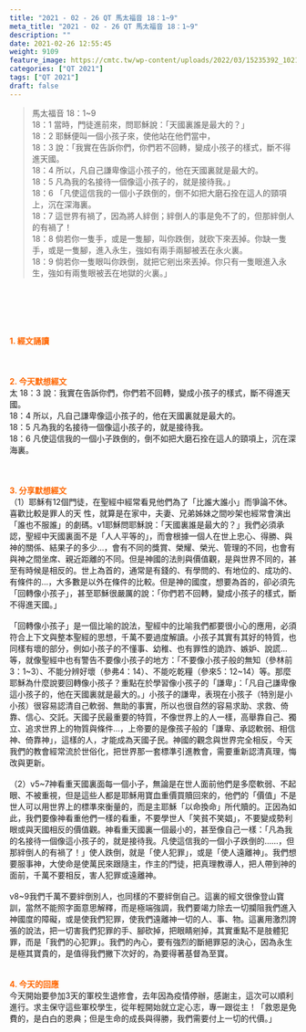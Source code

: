 ```yaml
---
title: "2021 - 02 - 26 QT 馬太福音 18：1~9"
meta_title: "2021 - 02 - 26 QT 馬太福音 18：1~9"
description: ""
date: 2021-02-26 12:55:45
weight: 9109
feature_image: https://cmtc.tw/wp-content/uploads/2022/03/15235392_10211799862337740_180693556567566654_o-1.webp
categories: ["QT 2021"]
tags: ["QT 2021"]
draft: false
---
```


<blockquote>馬太福音 18：1~9<br />
18：1 當時，門徒進前來，問耶穌說：「天國裏誰是最大的？」<br />
18：2 耶穌便叫一個小孩子來，使他站在他們當中，<br />
18：3 說：「我實在告訴你們，你們若不回轉，變成小孩子的樣式，斷不得進天國。<br />
18：4 所以，凡自己謙卑像這小孩子的，他在天國裏就是最大的。<br />
18：5 凡為我的名接待一個像這小孩子的，就是接待我。」<br />
18：6 「凡使這信我的一個小子跌倒的，倒不如把大磨石拴在這人的頸項上，沉在深海裏。<br />
18：7 這世界有禍了，因為將人絆倒；絆倒人的事是免不了的，但那絆倒人的有禍了！<br />
18：8 倘若你一隻手，或是一隻腳，叫你跌倒，就砍下來丟掉。你缺一隻手，或是一隻腳，進入永生，強如有兩手兩腳被丟在永火裏。<br />
18：9 倘若你一隻眼叫你跌倒，就把它剜出來丟掉。你只有一隻眼進入永生，強如有兩隻眼被丟在地獄的火裏。」</blockquote><br />
&nbsp;<br />
<br />
&nbsp;<br />
<br />
<span style="color: #ff6600;"><strong>1. </strong><strong>經文誦讀</strong></span><br />
<br />
<span style="color: #ff6600;"><strong> </strong></span><br />
<br />
<span style="color: #ff6600;"><strong>2. 今天默想</strong><strong>經文<br />
</strong></span>太 18：3 說：我實在告訴你們，你們若不回轉，變成小孩子的樣式，斷不得進天國。<br />
18：4 所以，凡自己謙卑像這小孩子的，他在天國裏就是最大的。<br />
18：5 凡為我的名接待一個像這小孩子的，就是接待我。<br />
18：6 凡使這信我的一個小子跌倒的，倒不如把大磨石拴在這人的頸項上，沉在深海裏。<br />
<br />
&nbsp;<br />
<br />
<span style="color: #ff6600;"><strong>3. 分享默想經文<br />
</strong></span>（1）耶穌有12個門徒，在聖經中經常看見他們為了「比誰大誰小」而爭論不休。喜歡比較是罪人的天 性，就算是在家中，夫妻、兄弟姊妹之間吵架也經常會演出「誰也不服誰」的劇碼。v1耶穌問耶穌說：「天國裏誰是最大的？」我們必須承認，聖經中天國裏面不是「人人平等的」，而會根據一個人在世上忠心、得勝、與神的關係、結果子的多少…，會有不同的獎賞、榮耀、榮光、管理的不同，也會有與神之間坐席、親近距離的不同。但是神國的法則與價值觀，是與世界不同的，甚至有時候是相反的。世上為首的，通常是有錢的、有學問的、有地位的、成功的、有條件的…，大多數是以外在條件的比較。但是神的國度，想要為首的，卻必須先「回轉像小孩子」，甚至耶穌很嚴厲的說：「你們若不回轉，變成小孩子的樣式，斷不得進天國。」<br />
<br />
「回轉像小孩子」是一個比喻的說法，聖經中的比喻我們都要很小心的應用，必須符合上下文與整本聖經的思想，千萬不要過度解讀。小孩子其實有其好的特質，也同樣有壞的部分，例如小孩子的不懂事、幼稚、也有罪性的詭詐、嫉妒、說謊…等，就像聖經中也有警告不要像小孩子的地方：「不要像小孩子般的無知（參林前3：1~3）、不能分辨好壞（參弗4：14）、不能吃乾糧（參來5：12~14）等。那麼耶穌為什麼說要回轉像小孩子？重點在於學習像小孩子的「謙卑」：「凡自己謙卑像這小孩子的，他在天國裏就是最大的。」小孩子的謙卑，表現在小孩子（特別是小小孩）很容易認清自己軟弱、無助的事實，所以也很自然的容易求助、求救、倚靠、信心、交託。天國子民最重要的特質，不像世界上的人一樣，高舉靠自己、獨立、追求世界上的物質與條件…，上帝要的是像孩子般的「謙卑、承認軟弱、相信神、倚靠神」，這樣的人，才能成為天國子民。神國的觀念與世界完全相反，今天我們的教會經常流於世俗化，把世界那一套標準引進教會，需要重新認清真理，悔改與更新。<br />
<br />
（2）v5~7神看重天國裏面每一個小子，無論是在世人面前他們是多麼軟弱、不起眼、不被重視，但是這些人都是耶穌用寶血重價買贖回來的，他們的「價值」不是世人可以用世界上的標準來衡量的，而是主耶穌「以命換命」所代贖的。正因為如此，我們要像神看重他們一樣的看重，不要學世人「笑貧不笑娼」，不要變成勢利眼或與天國相反的價值觀。神看重天國裏一個最小的，甚至像自己一樣：「凡為我的名接待一個像這小孩子的，就是接待我。凡使這信我的一個小子跌倒的……，但那絆倒人的有禍了！」使人跌倒，就是「使人犯罪」，或是「使人遠離神」。我們想要服事神，大使命是使萬民來跟隨主，作主的門徒，把真理教導人，把人帶到神的面前，千萬不要相反，害人犯罪或遠離神。<br />
<br />
v8~9我們千萬不要絆倒別人，也同樣的不要絆倒自己。這裏的經文很像登山寶訓，當然不能照字面意思解釋，而是極端強調，我們要竭力除去一切攔阻我們進入神國度的障礙，或是使我們犯罪，使我們遠離神一切的人、事、物。這裏用激烈誇張的說法，把一切害我們犯罪的手、腳砍掉，把眼睛剜掉，其實重點不是肢體犯罪，而是「我們的心犯罪」。我們的內心，要有強烈的斷絕罪惡的決心，因為永生是極其寶貴的，是值得我們撇下次好的，為要得著基督為至寶。<br />
<br />
<br />
<span style="color: #ff6600;"><strong>4. 今天的回應<br />
</strong></span>今天開始要參加3天的軍校生退修會，去年因為疫情停辦，感謝主，這次可以順利進行。求主保守這些軍校學生，從年輕開始就立定心志，專一跟從主！「救恩是免費的，是白白的恩典；但是生命的成長與得勝，我們需要付上一切的代價。」<br />
<br />
&nbsp;<br />
<br />
&nbsp;
        